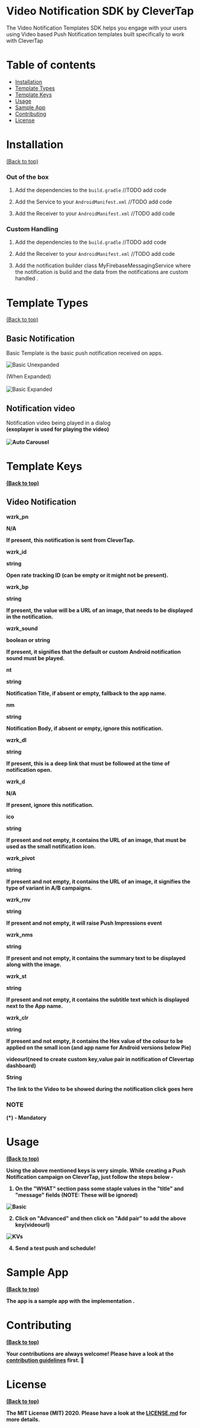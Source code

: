 # Video Notification SDK by CleverTap

The Video Notification Templates SDK helps you engage with your users using Video based  Push Notification templates built specifically to work with CleverTap

# Table of contents

- [Installation](#installation)
- [Template Types](#template-types)
- [Template Keys](#template-keys)
- [Usage](#usage)
- [Sample App](#sample-app)
- [Contributing](#contributing)
- [License](#license)

# Installation

[(Back to top)](#table-of-contents)

### Out of the box

1. Add the dependencies to the `build.gradle`
//TODO add code

2. Add the Service to your `AndroidManifest.xml`
//TODO add code

3. Add the Receiver to your `AndroidManifest.xml`
//TODO add code


### Custom Handling

1. Add the dependencies to the `build.gradle`
//TODO add code

2. Add the Receiver to your `AndroidManifest.xml`
//TODO add code

4. Add the notification builder class MyFirebaseMessagingService where the notification is build and the data from the notifications are custom handled .

# Template Types

[(Back to top)](#table-of-contents)

## Basic Notification 

Basic Template is the basic push notification received on apps.

![Basic Unexpanded](https://github.com/darshanclevertap/PushTemplates/blob/readme-images/screens/basic%20unexpanded.png)

(When Expanded)<br/><br/>
![Basic Expanded](https://github.com/darshanclevertap/PushTemplates/blob/readme-images/screens/basic%20expanded.png)


## Notification video 

 Notification video being played in a dialog
<br/><b>(exoplayer is used for playing the video)<b><br/><br/>
![Auto Carousel](https://github.com/darshanclevertap/PushTemplates/blob/readme-images/screens/autocarousel.gif)



# Template Keys

[(Back to top)](#table-of-contents)

## Video Notification

wzrk_pn

N/A

If present, this notification is sent from CleverTap.

wzrk_id

string

Open rate tracking ID (can be empty or it might not be present).

wzrk_bp

string

If present, the value will be a URL of an image, that needs to be displayed in the notification.

wzrk_sound

boolean or string

If present, it signifies that the default or custom Android notification sound must be played.

nt

string

Notification Title, if absent or empty, fallback to the app name.

nm

string

Notification Body, if absent or empty, ignore this notification.

wzrk_dl

string

If present, this is a deep link that must be followed at the time of notification open.

wzrk_d

N/A

If present, ignore this notification.

ico

string

If present and not empty, it contains the URL of an image, that must be used as the small notification icon.

wzrk_pivot

string

If present and not empty, it contains the URL of an image, it signifies the type of variant in A/B campaigns.

wzrk_rnv

string

If present and not empty, it will raise Push Impressions event

wzrk_nms

string

If present and not empty, it contains the summary text to be displayed along with the image.

wzrk_st

string

If present and not empty, it contains the subtitle text which is displayed next to the App name.

wzrk_clr

string

If present and not empty, it contains the Hex value of the colour to be applied on the small icon (and app name for Android versions below Pie)

videourl(need to create custom key,value pair in notification of Clevertap dashboard)

String

The link to the Video to be showed during the notification click goes here
 

  
  ### NOTE
  (*) - Mandatory
  
# Usage

[(Back to top)](#table-of-contents)

Using the above mentioned keys is very simple. While creating a Push Notification campaign on CleverTap, just follow the steps below -

1. On the "WHAT" section pass some staple values in the "title" and "message" fields (NOTE: These will be ignored)

![Basic](https://github.com/darshanclevertap/PushTemplates/blob/readme-images/screens/basic.png)

2. Click on "Advanced" and then click on "Add pair" to add the above key(videourl)

![KVs](https://github.com/darshanclevertap/PushTemplates/blob/readme-images/screens/kv.png)


4. Send a test push and schedule!

# Sample App

[(Back to top)](#table-of-contents)

The app is a sample app with the implementation .

# Contributing

[(Back to top)](#table-of-contents)

Your contributions are always welcome! Please have a look at the [contribution guidelines](CONTRIBUTING.md) first. :tada:

# License

[(Back to top)](#table-of-contents)


The MIT License (MIT) 2020. Please have a look at the [LICENSE.md](LICENSE.md) for more details.
